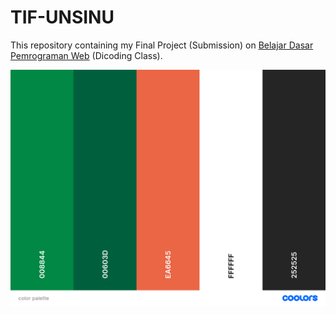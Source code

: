 # TIF-UNSINU
This repository containing my Final Project (Submission) on [Belajar Dasar Pemrograman Web](https://www.dicoding.com/academies/123) (Dicoding Class).

![TIF UNSINU Jepara Color Palette](https://raw.githubusercontent.com/virgiawankusuma/TIF-UNISNU/master/assets/img/color%20palette%202.png "TIF UNSINU Jepara Color Palette")
